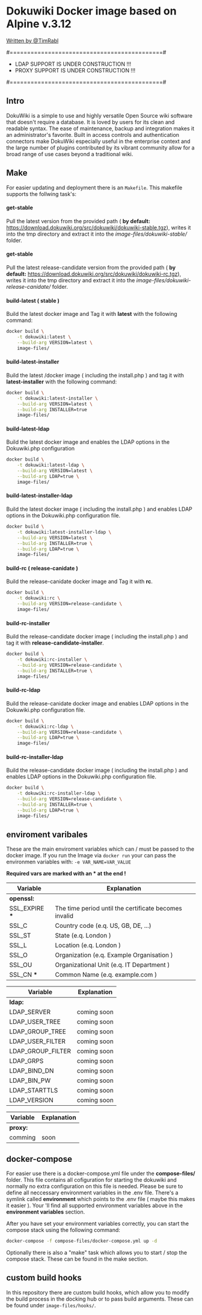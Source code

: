 
# Dokuwiki Docker image based on Alpine v.3.12
[ Written by @TimRabl ]( https://github.com/timrabl/ "@TimRabl GitHub")

#============================================#

- LDAP SUPPORT  IS UNDER CONSTRUCTION !!!
- PROXY SUPPORT IS UNDER CONSTRUCTION !!!

#============================================#


## Intro
DokuWiki is a simple to use and highly versatile Open Source wiki software that doesn't require
a database. It is loved by users for its clean and readable syntax. The ease of maintenance,
backup and integration makes it an administrator's favorite. Built in access controls and
authentication connectors make DokuWiki especially useful in the enterprise context and
the large number of plugins contributed by its vibrant community allow for a broad
range of use cases beyond a traditional wiki.



## Make
For easier updating and deployment there is an `Makefile`.
This makefile supports the follwing task's:

#### get-stable
Pull the latest version from the provided path ( **by default:** https://download.dokuwiki.org/src/dokuwiki/dokuwiki-stable.tgz), writes it into the tmp directory and extract it into the *image-files/dokuwiki-stable/* folder.

#### get-stable
Pull the latest release-candidate version from the provided path ( **by default:** https://download.dokuwiki.org/src/dokuwiki/dokuwiki-rc.tgz), writes it into the tmp directory and extract it into the *image-files/dokuwiki-release-canidate/* folder.

#### build-latest ( stable )
Build the latest docker image and Tag it with **latest** with the following command:
</br>
```sh
docker build \
	-t dokuwiki:latest \
	--build-arg VERSION=latest \
	image-files/
```

#### build-latest-installer
Build the latest /docker image ( including the install.php ) and tag it with **latest-installer** with the following command:
```sh
docker build \
	-t dokuwiki:latest-installer \
	--build-arg VERSION=latest \
	--build-arg INSTALLER=true
	image-files/
```

#### build-latest-ldap
Build the latest docker image and enables the LDAP options in the Dokuwiki.php configuration
```sh
docker build \
	-t dokuwiki:latest-ldap \
	--build-arg VERSION=latest \
	--build-arg LDAP=true \
	image-files/
```

#### build-latest-installer-ldap
Build the latest docker image ( including the install.php ) and enables LDAP options in the Dokuwiki.php configuration file.

```sh
docker build \
	-t dokuwiki:latest-installer-ldap \
	--build-arg VERSION=latest \
	--build-arg INSTALLER=true \
	--build-arg LDAP=true \
	image-files/
```

#### build-rc ( release-canidate )
Build the release-canidate docker image and Tag it with **rc**.
```sh
docker build \
	-t dokuwiki:rc \
	--build-arg VERSION=release-candidate \
	image-files/
```

#### build-rc-installer
Build the release-candidate docker image ( including the install.php ) and tag it with **release-candidate-installer**.
```sh
docker build \
	-t dokuwiki:rc-installer \
	--build-arg VERSION=release-candidate \
	--build-arg INSTALLER=true \
	image-files/
```

#### build-rc-ldap
Build the release-canidate docker image and enables LDAP options in the Dokuwiki.php configuration file.
```sh
docker build \
	-t dokuwiki:rc-ldap \
	--build-arg VERSION=release-candidate \
	--build-arg LDAP=true \
	image-files/
```

#### build-rc-installer-ldap
Build the release-candidate docker image ( including the install.php ) and enables LDAP options in the Dokuwiki.php configuration file.
```sh
docker build \
	-t dokuwiki:rc-installer-ldap \
	--build-arg VERSION=release-candidate \
	--build-arg INSTALLER=true \
	--build-arg LDAP=true \
	image-files/
```

## enviroment varibales
These are the main enviroment variables which can / must be passed to the docker image.
If you run the Image via `docker run` your can pass the environmen variables with: `-e VAR_NAME=VAR_VALUE`

**Required vars are marked with an * at the end !**

| Variable | Explanation |
| -------- | ----------- |
| **openssl:** ||
| SSL_EXPIRE **\*** | The time period until the certificate becomes invalid |
| SSL_C | Country code (e.q. US, GB, DE, ...) |
| SSL_ST | State (e.q. London ) |
| SSL_L | Location (e.q. London ) |
| SSL_O | Organization (e.q. Example Organisation ) |
| SSL_OU | Organizational Unit (e.q. IT Department ) |
| SSL_CN **\*** | Common Name (e.q. example.com ) |

| Variable | Explanation |
| -------- | ----------- |
| **ldap:** ||
| LDAP_SERVER | coming soon |
| LDAP_USER_TREE | coming soon |
| LDAP_GROUP_TREE | coming soon |
| LDAP_USER_FILTER | coming soon |
| LDAP_GROUP_FILTER | coming soon |
| LDAP_GRPS | coming soon |
| LDAP_BIND_DN | coming soon |
| LDAP_BIN_PW | coming soon |
| LDAP_STARTTLS | coming soon |
| LDAP_VERSION | coming soon |

| Variable | Explanation |
| -------- | ----------- |
| **proxy:** ||
| comming | soon |

## docker-compose
For easier use there is a docker-compose.yml file under the **compose-files/** folder. This file contains all cofiguration for starting the dokuwiki and normally no extra configuration on this file is needed. Please be sure to define all neccessary environment variables in the .env file. There's a symlink called **environment** which points to the .env file ( maybe this makes it easier ).
Your 'll find all supported environment variables above in the **environment variables** section.

After you have set your environment variables correctly, you can start the compose stack using the following command:
```sh
docker-compose -f compose-files/docker-compose.yml up -d
```
Optionally there is also a "make" task which allows you to start / stop the compose stack. These can be found in the make section.

## custom build hooks
In this repository there are custom build hooks, which allow you to modify the build process in the docking hub or to pass build arguments. These can be found under `image-files/hooks/`.

